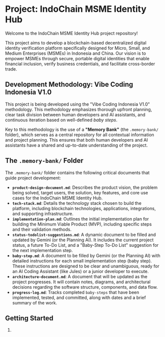 # Project: IndoChain MSME Identity Hub

Welcome to the IndoChain MSME Identity Hub project repository!

This project aims to develop a blockchain-based decentralized digital identity verification platform specifically designed for Micro, Small, and Medium Enterprises (MSMEs) in Indonesia and China. Our vision is to empower MSMEs through secure, portable digital identities that enable financial inclusion, verify business credentials, and facilitate cross-border trade.

## Development Methodology: Vibe Coding Indonesia V1.0

This project is being developed using the "Vibe Coding Indonesia V1.0" methodology. This methodology emphasizes thorough upfront planning, clear task division between human developers and AI assistants, and continuous iteration based on well-defined *baby steps*.

Key to this methodology is the use of a **"Memory Bank"** (the `.memory-bank/` folder), which serves as a central repository for all contextual information and project planning. This ensures that both human developers and AI assistants have a shared and up-to-date understanding of the project.

## The `.memory-bank/` Folder

The `.memory-bank/` folder contains the following critical documents that guide project development:

* **`product-design-document.md`**: Describes the product vision, the problem being solved, target users, the solution, key features, and core use cases for the IndoChain MSME Identity Hub.
* **`tech-stack.md`**: Details the technology stack chosen to build the platform, including blockchain technologies, applications, integrations, and supporting infrastructure.
* **`implementation-plan.md`**: Outlines the initial implementation plan for building the Minimum Viable Product (MVP), including specific steps and their validation methods.
* **`status-todolist-suggestions.md`**: A dynamic document to be filled and updated by Gemini (or the Planning AI). It includes the current project status, a future To-Do List, and a "Baby-Step To-Do List" suggestion for the next implementation step.
* **`baby-step.md`**: A document to be filled by Gemini (or the Planning AI) with detailed instructions for each small implementation step (baby step). These instructions are designed to be clear and unambiguous, ready for an AI Coding Assistant (like Jules) or a junior developer to execute.
* **`architecture-document.md`**: A document that will be updated as the project progresses. It will contain notes, diagrams, and architectural decisions regarding the software structure, components, and data flow.
* **`progress-log.md`**: Tracks completed `baby-steps` that have been implemented, tested, and committed, along with dates and a brief summary of the work.

## Getting Started

1.

